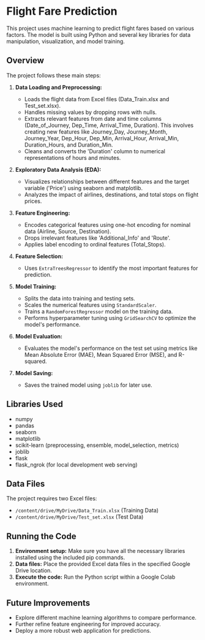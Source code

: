 # Flight Fare Prediction

This project uses machine learning to predict flight fares based on various factors.  The model is built using Python and several key libraries for data manipulation, visualization, and model training.

## Overview

The project follows these main steps:

1. **Data Loading and Preprocessing:**
    - Loads the flight data from Excel files (Data_Train.xlsx and Test_set.xlsx).
    - Handles missing values by dropping rows with nulls.
    - Extracts relevant features from date and time columns (Date_of_Journey, Dep_Time, Arrival_Time, Duration).  This involves creating new features like Journey_Day, Journey_Month, Journey_Year, Dep_Hour, Dep_Min, Arrival_Hour, Arrival_Min, Duration_Hours, and Duration_Min.
    - Cleans and converts the 'Duration' column to numerical representations of hours and minutes.


2. **Exploratory Data Analysis (EDA):**
   - Visualizes relationships between different features and the target variable ('Price') using seaborn and matplotlib.
   - Analyzes the impact of airlines, destinations, and total stops on flight prices.

3. **Feature Engineering:**
   - Encodes categorical features using one-hot encoding for nominal data (Airline, Source, Destination).
   - Drops irrelevant features like 'Additional_Info' and 'Route'.
   - Applies label encoding to ordinal features (Total_Stops).

4. **Feature Selection:**
   - Uses `ExtraTreesRegressor` to identify the most important features for prediction.

5. **Model Training:**
    - Splits the data into training and testing sets.
    - Scales the numerical features using `StandardScaler`.
    - Trains a `RandomForestRegressor` model on the training data.
    - Performs hyperparameter tuning using `GridSearchCV` to optimize the model's performance.

6. **Model Evaluation:**
    - Evaluates the model's performance on the test set using metrics like Mean Absolute Error (MAE), Mean Squared Error (MSE), and R-squared.

7. **Model Saving:**
    - Saves the trained model using `joblib` for later use.


## Libraries Used

- numpy
- pandas
- seaborn
- matplotlib
- scikit-learn (preprocessing, ensemble, model_selection, metrics)
- joblib
- flask
- flask_ngrok (for local development web serving)


## Data Files

The project requires two Excel files:

- `/content/drive/MyDrive/Data_Train.xlsx` (Training Data)
- `/content/drive/MyDrive/Test_set.xlsx` (Test Data)


## Running the Code

1. **Environment setup:** Make sure you have all the necessary libraries installed using the included pip commands.
2. **Data files:**  Place the provided Excel data files in the specified Google Drive location.
3. **Execute the code:** Run the Python script within a Google Colab environment.


## Future Improvements

- Explore different machine learning algorithms to compare performance.
- Further refine feature engineering for improved accuracy.
- Deploy a more robust web application for predictions.

